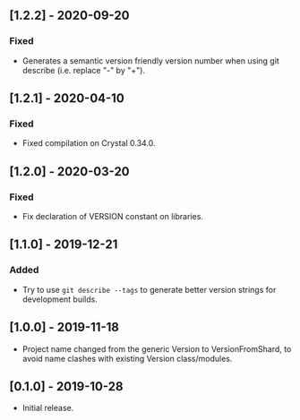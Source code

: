 ## [1.2.2] - 2020-09-20
### Fixed
- Generates a semantic version friendly version number when using git describe (i.e. replace "-" by "+").

## [1.2.1] - 2020-04-10
### Fixed
- Fixed compilation on Crystal 0.34.0.

## [1.2.0] - 2020-03-20
### Fixed
- Fix declaration of VERSION constant on libraries.

## [1.1.0] - 2019-12-21
### Added
- Try to use `git describe --tags` to generate better version strings for
  development builds.

## [1.0.0] - 2019-11-18
- Project name changed from the generic Version to VersionFromShard, to avoid
  name clashes with existing Version class/modules.

## [0.1.0] - 2019-10-28
- Initial release.
